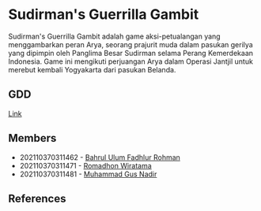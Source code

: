 # Sudirman's Guerrilla Gambit

Sudirman's Guerrilla Gambit adalah game aksi-petualangan yang menggambarkan peran Arya, seorang prajurit muda dalam pasukan gerilya yang dipimpin oleh Panglima Besar Sudirman selama Perang Kemerdekaan Indonesia. Game ini mengikuti perjuangan Arya dalam Operasi Jantjil untuk merebut kembali Yogyakarta dari pasukan Belanda.

## GDD
[Link](https://docs.google.com/document/d/1ZoR7c6ZmBjA7dbyxCpqyGkVfIXOvlD2titNZ2IYLn0I)

## Members
- 202110370311462 - [Bahrul Ulum Fadhlur Rohman](https://github.com/ulumfr)
- 202110370311471 - [Romadhon Wiratama](https://github.com/Wiratama23)
- 202110370311481 - [Muhammad Gus Nadir](https://github.com/mgusnadir)

## References
